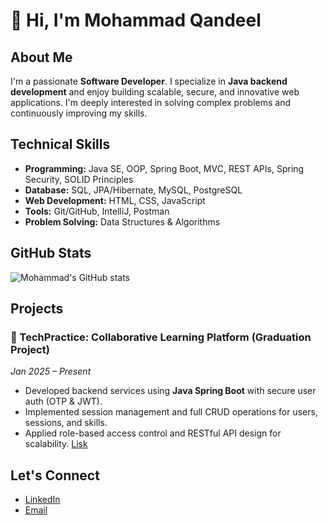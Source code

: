 # 👋 Hi, I'm Mohammad Qandeel

## About Me
I'm a passionate **Software Developer**. I specialize in **Java backend development** and enjoy building scalable, secure, and innovative web applications. I'm deeply interested in solving complex problems and continuously improving my skills.

## Technical Skills
- **Programming:** Java SE, OOP, Spring Boot, MVC, REST APIs, Spring Security, SOLID Principles
- **Database:** SQL, JPA/Hibernate, MySQL, PostgreSQL
- **Web Development:** HTML, CSS, JavaScript
- **Tools:** Git/GitHub, IntelliJ, Postman
- **Problem Solving:** Data Structures & Algorithms

## GitHub Stats

![Mohammad's GitHub stats](https://github-readme-stats.vercel.app/api?username=mhmdqandeel&show_icons=true&theme=transparent)


## Projects

### 🚀 TechPractice: Collaborative Learning Platform (Graduation Project)
*Jan 2025 – Present*
- Developed backend services using **Java Spring Boot** with secure user auth (OTP & JWT).
- Implemented session management and full CRUD operations for users, sessions, and skills.
- Applied role-based access control and RESTful API design for scalability.
[Lisk](https://github.com/M0hammedAlhaj/techPractica)

## Let's Connect
- [LinkedIn](https://www.linkedin.com/in/mohammad-aandeel-692438288)
- [Email](mailto:mohaqan2004@gmail.com)

